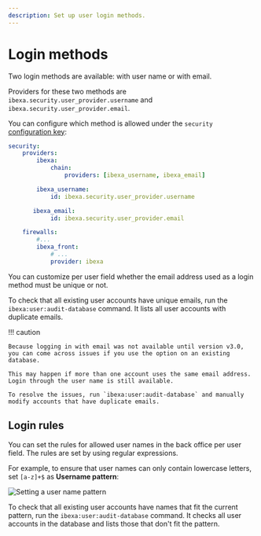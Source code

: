 ```yaml
---
description: Set up user login methods.
---
```


# Login methods

Two login methods are available: with user name or with email.

Providers for these two methods are `ibexa.security.user_provider.username` and `ibexa.security.user_provider.email`.

You can configure which method is allowed under the `security` [configuration key](configuration.md#configuration-files):

``` yaml
security:
    providers:
        ibexa:
            chain:
                providers: [ibexa_username, ibexa_email]

        ibexa_username:
            id: ibexa.security.user_provider.username

       ibexa_email:
            id: ibexa.security.user_provider.email

    firewalls:
        #...
        ibexa_front:
            # ...
            provider: ibexa
```

You can customize per user field whether the email address used as a login method must be unique or not.

To check that all existing user accounts have unique emails, run the `ibexa:user:audit-database` command.
It lists all user accounts with duplicate emails.

!!! caution

    Because logging in with email was not available until version v3.0, you can come across issues if you use the option on an existing database.

    This may happen if more than one account uses the same email address.
    Login through the user name is still available.

    To resolve the issues, run `ibexa:user:audit-database` and manually modify accounts that have duplicate emails.

## Login rules

You can set the rules for allowed user names in the back office per user field.
The rules are set by using regular expressions.

For example, to ensure that user names can only contain lowercase letters, set `[a-z]+$` as **Username pattern**:

![Setting a user name pattern](username_pattern.png)

To check that all existing user accounts have names that fit the current pattern, run the `ibexa:user:audit-database` command.
It checks all user accounts in the database and lists those that don't fit the pattern.